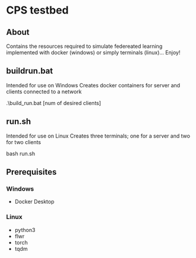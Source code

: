 # CPS testbed

## About
Contains the resources required to simulate federeated learning implemented with docker (windows) or simply terminals (linux)... Enjoy!

## buildrun.bat
Intended for use on Windows
Creates docker containers for server and clients connected to a network

.\build_run.bat [num of desired clients]

## run.sh
Intended for use on Linux
Creates three terminals; one for a server and two for two clients

bash run.sh

## Prerequisites
### Windows
- Docker Desktop

### Linux
- python3
- flwr
- torch
- tqdm

